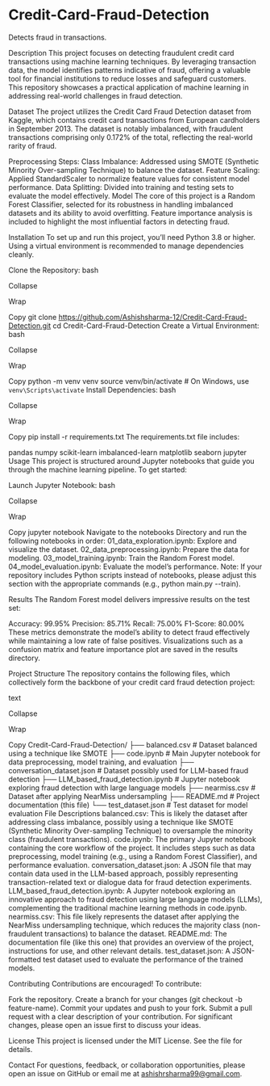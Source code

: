 # Credit-Card-Fraud-Detection
Detects fraud in transactions.

Description
This project focuses on detecting fraudulent credit card transactions using machine learning techniques. By leveraging transaction data, the model identifies patterns indicative of fraud, offering a valuable tool for financial institutions to reduce losses and safeguard customers. This repository showcases a practical application of machine learning in addressing real-world challenges in fraud detection.

Dataset
The project utilizes the Credit Card Fraud Detection dataset from Kaggle, which contains credit card transactions from European cardholders in September 2013. The dataset is notably imbalanced, with fraudulent transactions comprising only 0.172% of the total, reflecting the real-world rarity of fraud.

Preprocessing Steps:
Class Imbalance: Addressed using SMOTE (Synthetic Minority Over-sampling Technique) to balance the dataset.
Feature Scaling: Applied StandardScaler to normalize feature values for consistent model performance.
Data Splitting: Divided into training and testing sets to evaluate the model effectively.
Model
The core of this project is a Random Forest Classifier, selected for its robustness in handling imbalanced datasets and its ability to avoid overfitting. Feature importance analysis is included to highlight the most influential factors in detecting fraud.

Installation
To set up and run this project, you’ll need Python 3.8 or higher. Using a virtual environment is recommended to manage dependencies cleanly.

Clone the Repository:
bash

Collapse

Wrap

Copy
git clone https://github.com/Ashishsharma-12/Credit-Card-Fraud-Detection.git
cd Credit-Card-Fraud-Detection
Create a Virtual Environment:
bash

Collapse

Wrap

Copy
python -m venv venv
source venv/bin/activate  # On Windows, use `venv\Scripts\activate`
Install Dependencies:
bash

Collapse

Wrap

Copy
pip install -r requirements.txt
The requirements.txt file includes:

pandas
numpy
scikit-learn
imbalanced-learn
matplotlib
seaborn
jupyter
Usage
This project is structured around Jupyter notebooks that guide you through the machine learning pipeline. To get started:

Launch Jupyter Notebook:
bash

Collapse

Wrap

Copy
jupyter notebook
Navigate to the notebooks Directory and run the following notebooks in order:
01_data_exploration.ipynb: Explore and visualize the dataset.
02_data_preprocessing.ipynb: Prepare the data for modeling.
03_model_training.ipynb: Train the Random Forest model.
04_model_evaluation.ipynb: Evaluate the model’s performance.
Note: If your repository includes Python scripts instead of notebooks, please adjust this section with the appropriate commands (e.g., python main.py --train).

Results
The Random Forest model delivers impressive results on the test set:

Accuracy: 99.95%
Precision: 85.71%
Recall: 75.00%
F1-Score: 80.00%
These metrics demonstrate the model’s ability to detect fraud effectively while maintaining a low rate of false positives. Visualizations such as a confusion matrix and feature importance plot are saved in the results directory.

Project Structure
The repository contains the following files, which collectively form the backbone of your credit card fraud detection project:

text

Collapse

Wrap

Copy
Credit-Card-Fraud-Detection/
├── balanced.csv                # Dataset balanced using a technique like SMOTE
├── code.ipynb                  # Main Jupyter notebook for data preprocessing, model training, and evaluation
├── conversation_dataset.json   # Dataset possibly used for LLM-based fraud detection
├── LLM_based_fraud_detection.ipynb  # Jupyter notebook exploring fraud detection with large language models
├── nearmiss.csv                # Dataset after applying NearMiss undersampling
├── README.md                   # Project documentation (this file)
└── test_dataset.json           # Test dataset for model evaluation
File Descriptions
balanced.csv: This is likely the dataset after addressing class imbalance, possibly using a technique like SMOTE (Synthetic Minority Over-sampling Technique) to oversample the minority class (fraudulent transactions).
code.ipynb: The primary Jupyter notebook containing the core workflow of the project. It includes steps such as data preprocessing, model training (e.g., using a Random Forest Classifier), and performance evaluation.
conversation_dataset.json: A JSON file that may contain data used in the LLM-based approach, possibly representing transaction-related text or dialogue data for fraud detection experiments.
LLM_based_fraud_detection.ipynb: A Jupyter notebook exploring an innovative approach to fraud detection using large language models (LLMs), complementing the traditional machine learning methods in code.ipynb.
nearmiss.csv: This file likely represents the dataset after applying the NearMiss undersampling technique, which reduces the majority class (non-fraudulent transactions) to balance the dataset.
README.md: The documentation file (like this one) that provides an overview of the project, instructions for use, and other relevant details.
test_dataset.json: A JSON-formatted test dataset used to evaluate the performance of the trained models.

Contributing
Contributions are encouraged! To contribute:

Fork the repository.
Create a branch for your changes (git checkout -b feature-name).
Commit your updates and push to your fork.
Submit a pull request with a clear description of your contribution.
For significant changes, please open an issue first to discuss your ideas.

License
This project is licensed under the MIT License. See the  file for details.

Contact
For questions, feedback, or collaboration opportunities, please open an issue on GitHub or email me at ashishrsharma99@gmail.com.
